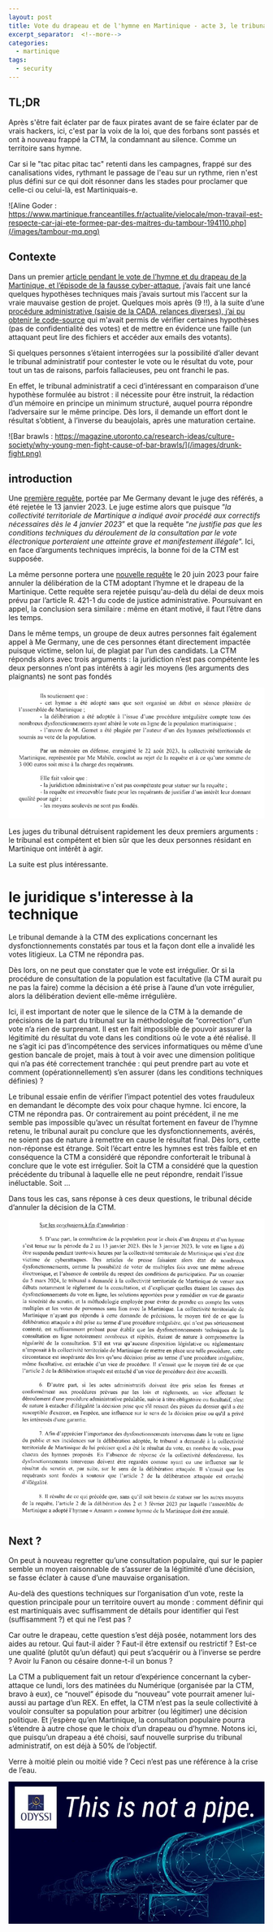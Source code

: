 ```yaml
---
layout: post
title: Vote du drapeau et de l'hymne en Martinique - acte 3, le tribunal administratif
excerpt_separator:  <!--more-->
categories:
  - martinique
tags:
  - security
---
```


## TL;DR

Après s'être fait éclater par de faux pirates avant de se faire éclater par de vrais hackers, ici, c'est par la voix de la loi, que des forbans sont passés et ont à nouveau frappé la CTM, la condamnant au silence. 
Comme un territoire sans hymne.

Car si le "tac pitac pitac tac" retenti dans les campagnes, frappé sur des canalisations vides, rythmant le passage de l'eau sur un rythme, rien n'est plus défini sur ce qui doit résonner dans les stades pour proclamer que celle-ci ou celui-là, est Martiniquais-e.

![Aline Goder : https://www.martinique.franceantilles.fr/actualite/vielocale/mon-travail-est-respecte-car-jai-ete-formee-par-des-maitres-du-tambour-194110.php](/images/tambour-mq.png)
<!--more-->


## Contexte
Dans un premier [article pendant le vote de l’hymne et du drapeau de la Martinique, et l’épisode de la fausse cyber-attaque](https://guillem.lefait.fr/martinique/2023/01/10/drapeau-comme-un-symptome.html), j’avais fait une lancé quelques hypothèses techniques mais j’avais surtout mis l’accent sur la vraie mauvaise gestion de projet. 
Quelques mois après (9 !!), à la suite d’une [procédure administrative (saisie de la CADA, relances diverses), j’ai pu obtenir le code-source](https://guillem.lefait.fr/martinique/2023/10/01/revue-de-code-via-acces-document-administratif.html) qui m'avait permis de vérifier certaines hypothèses (pas de confidentialité des votes) et de mettre en évidence une faille (un attaquant peut lire des fichiers et accéder aux emails des votants).

Si quelques personnes s’étaient interrogées sur la possibilité d’aller devant le tribunal administratif pour contester le vote ou le résultat du vote, pour tout un tas de raisons, parfois fallacieuses, peu ont franchi le pas.

En effet, le tribunal administratif a ceci d’intéressant en comparaison d’une hypothèse formulée au bistrot : il nécessite pour être instruit, la rédaction d’un mémoire en principe un minimum structuré, auquel pourra répondre l’adversaire sur le même principe. Dès lors, il demande un effort dont le résultat s’obtient, à l’inverse du beaujolais, après une maturation certaine.


![Bar brawls : https://magazine.utoronto.ca/research-ideas/culture-society/why-young-men-fight-cause-of-bar-brawls/](/images/drunk-fight.png)

## introduction
Une [première requête](https://justice.pappers.fr/decision/fa5d9a411cfa156955c7e180913c0826808f2350), portée par Me Germany devant le juge des référés, a été rejetée le 13 janvier 2023. Le juge estime alors que puisque “_la collectivité territoriale de Martinique a indiqué avoir procédé aux correctifs nécessaires dès le 4 janvier 2023_” et que la requête “_ne justifie pas que les conditions techniques du déroulement de la consultation par le vote électronique porteraient une atteinte grave et manifestement illégale_“. Ici, en face d’arguments techniques imprécis, la bonne foi de la CTM est supposée.


La même personne portera une [nouvelle requête](https://justice.pappers.fr/decision/9aa32d2b8556eaadd429f7f7e7cf201d6efad59e) le 20 juin 2023 pour faire annuler la délibération de la CTM adoptant l’hymne et le drapeau de la Martinique.
Cette requête sera rejetée puisqu'au-delà du délai de deux mois prévu par l’article R. 421-1 du code de justice administrative. Poursuivant en appel, la conclusion sera similaire : même en étant motivé, il faut l’être dans les temps.

Dans le même temps, un groupe de deux autres personnes fait également appel à Me Germany, une de ces personnes étant directement impactée puisque victime, selon lui, de plagiat par l’un des candidats.
La CTM réponds alors avec trois arguments : 
la juridiction n’est pas compétente
les deux personnes n’ont pas intérêts à agir
les moyens (les arguments des plaignants) ne sont pas fondés

![Tribunal administratif - page 01](/images/ta-hymne-01.png)


Les juges du tribunal détruisent rapidement les deux premiers arguments : le tribunal est compétent et bien sûr que les deux personnes résidant en Martinique ont intérêt à agir.

La suite est plus intéressante.

# le juridique s'interesse à la technique
Le tribunal demande à la CTM des explications concernant les dysfonctionnements constatés par tous et la façon dont elle a invalidé les votes litigieux.
La CTM ne répondra pas. 

Dès lors, on ne peut que constater que le vote est irrégulier. Or si la procédure de consultation de la population est facultative (la CTM aurait pu ne pas la faire) comme la décision a été prise à l’aune d’un vote irrégulier, alors la délibération devient elle-même irrégulière.

Ici, il est important de noter que le silence de la CTM à la demande de précisions de la part du tribunal sur la méthodologie de “correction” d’un vote n’a rien de surprenant. Il est en fait impossible de pouvoir assurer la légitimité du résultat du vote dans les conditions où le vote a été réalisé.
Il ne s’agit ici pas d’incompétence des services informatiques ou même d’une gestion bancale de projet, mais à tout à voir avec une dimension politique qui n’a pas été correctement tranchée : qui peut prendre part au vote et comment (opérationnellement) s’en assurer (dans les conditions techniques définies) ?

Le tribunal essaie enfin de vérifier l’impact potentiel des votes frauduleux en demandant le décompte des voix pour chaque hymne.
Ici encore, la CTM ne répondra pas.
Or contrairement au point précédent, il ne me semble pas impossible qu’avec un résultat fortement en faveur de l’hymne retenu, le tribunal aurait pu conclure que les dysfonctionnements, avérés, ne soient pas de nature à remettre en cause le résultat final. 
Dès lors, cette non-réponse est étrange. Soit l’écart entre les hymnes est très faible et en conséquence la CTM a considéré que répondre conforterait le tribunal à conclure que le vote est irrégulier. Soit la CTM a considéré que la question précédente du tribunal à laquelle elle ne peut répondre, rendait l’issue inéluctable. Soit …

Dans tous les cas, sans réponse à ces deux questions, le tribunal décide d’annuler la décision de la CTM.

![Tribunal administratif - page 03](/images/ta-hymne-02.png)

## Next ?

On peut à nouveau regretter qu’une consultation populaire, qui sur le papier semble un moyen raisonnable de s’assurer de la légitimité d’une décision, se fasse éclater à cause d’une mauvaise organisation.

Au-delà des questions techniques sur l’organisation d’un vote, reste la question principale pour un territoire ouvert au monde : comment définir qui est martiniquais avec suffisamment de détails pour identifier qui l’est (suffisamment ?) et qui ne l’est pas ?

Car outre le drapeau, cette question s’est déjà posée, notamment lors des aides au retour. Qui faut-il aider ? Faut-il être extensif ou restrictif ? Est-ce une qualité (plutôt qu’un défaut) qui peut s’acquérir ou à l’inverse se perdre ? Avoir lu Fanon ou césaire donne-t-il un bonus ?



La CTM a publiquement fait un retour d’expérience concernant la cyber-attaque ce lundi, lors des matinées du Numérique (organisée par la CTM, bravo à eux), ce “nouvel” épisode du “nouveau” vote pourrait amener lui-aussi au partage d’un REX. En effet, la CTM n’est pas la seule collectivité à vouloir consulter sa population pour arbitrer (ou légitimer) une décision politique. Et j’espère qu’en Martinique, la consultation populaire pourra s’étendre à autre chose que le choix d’un drapeau ou d’hymne. Notons ici, que puisqu’un drapeau a été choisi, sauf nouvelle surprise du tribunal administratif, on est déjà à 50% de l’objectif.

Verre à moitié plein ou moitié vide ?
Ceci n’est pas une référence à la crise de l’eau.

![not a pipe, credit to odyssi](/images/this-is-not-a-pipe.png)
